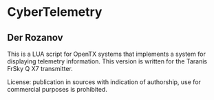 # CyberTelemetry

## Der Rozanov         
                             


This is a LUA script for OpenTX systems that implements a system for displaying telemetry information. This version is written for the Taranis FrSky Q X7 transmitter.

License: publication in sources with indication of authorship, use for commercial purposes is prohibited.

